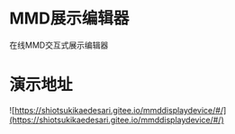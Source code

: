 # MMD展示编辑器

在线MMD交互式展示编辑器

# 演示地址

![https://shiotsukikaedesari.gitee.io/mmddisplaydevice/#/](https://shiotsukikaedesari.gitee.io/mmddisplaydevice/#/)
